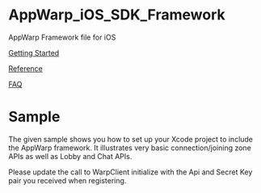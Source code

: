 AppWarp_iOS_SDK_Framework
=========================

AppWarp Framework file for iOS

[Getting Started](https://github.com/shephertz/AppWarp_iOS_SDK_Framework/wiki/Getting-Started)

[Reference](https://github.com/shephertz/AppWarp_iOS_SDK_Framework/wiki/Reference)

[FAQ](https://github.com/shephertz/AppWarp_JAVA_SDK_JAR/wiki/FAQ)

Sample
========

The given sample shows you how to set up your Xcode project to include the AppWarp 
framework. It illustrates very basic connection/joining zone APIs as well as Lobby and Chat APIs.

Please update the call to WarpClient initialize with the Api and Secret Key pair you
received when registering.
